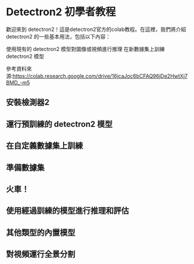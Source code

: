# Detectron2 初學者教程

歡迎來到 detectron2！這是detectron2官方的colab教程。在這裡，我們將介紹 detectron2 的一些基本用法，包括以下內容：

使用現有的 detectron2 模型對圖像或視頻進行推理
在新數據集上訓練 detectron2 模型

參考資料來源:https://colab.research.google.com/drive/16jcaJoc6bCFAQ96jDe2HwtXj7BMD_-m5

## 安裝檢測器2
## 運行預訓練的 detectron2 模型
## 在自定義數據集上訓練
## 準備數據集
## 火車！
## 使用經過訓練的模型進行推理和評估
## 其他類型的內置模型
## 對視頻運行全景分割
